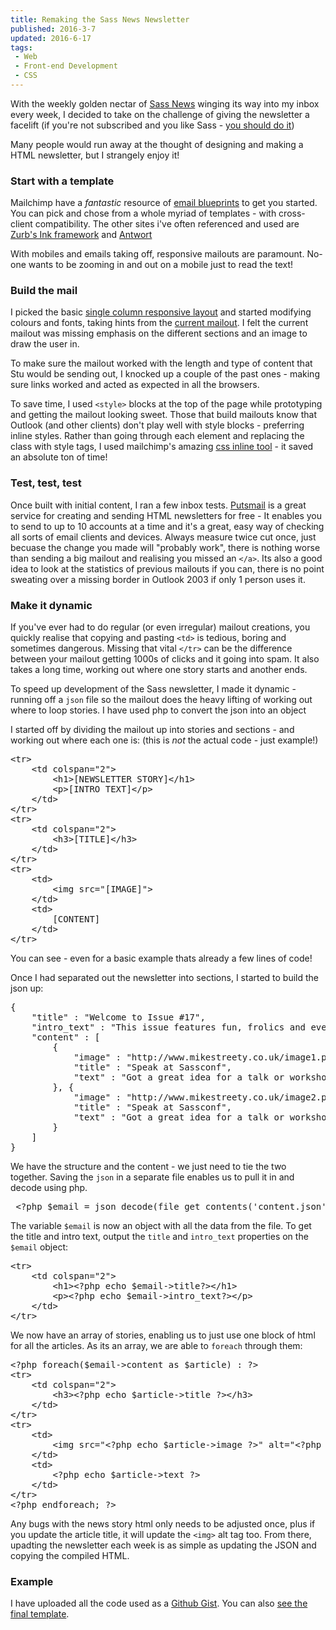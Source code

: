 ```yaml
---
title: Remaking the Sass News Newsletter
published: 2016-3-7
updated: 2016-6-17
tags:
 - Web
 - Front-end Development
 - CSS
---
```


<p>With the weekly golden nectar of <a href="https://twitter.com/SassNews">Sass News</a> winging its way into my inbox every week, I decided to take on the challenge of giving the newsletter a facelift (if you're not subscribed and you like Sass - <a href="http://sassnews.us7.list-manage.com/subscribe?u=b4a4054cce715a3b0ae5e7d35&id=f7c505323d">you should do it</a>)</p>
<p>Many people would run away at the thought of designing and making a HTML newsletter, but I strangely enjoy it!</p>
<h3>Start with a template</h3>
<p>Mailchimp have a <em>fantastic</em> resource of <a href="https://github.com/mailchimp/Email-Blueprints">email blueprints</a> to get you started. You can pick and chose from a whole myriad of templates - with cross-client compatibility. The other sites i've often referenced and used are <a href="http://zurb.com/ink/">Zurb's Ink framework</a> and <a href="http://internations.github.io/antwort/">Antwort</a></p>
<p>With mobiles and emails taking off, responsive mailouts are paramount. No-one wants to be zooming in and out on a mobile just to read the text! </p>
<h3>Build the mail</h3>
<p>I picked the basic <a href="https://github.com/mailchimp/Email-Blueprints/blob/master/responsive-templates/base_boxed_basic_body_image_query.html">single column responsive layout</a> and started modifying colours and fonts, taking hints from the <a href="http://us7.campaign-archive1.com/?u=b4a4054cce715a3b0ae5e7d35&id=2244d26e0b">current mailout</a>. I felt the current mailout was missing emphasis on the different sections and an image to draw the user in.</p>
<p>To make sure the mailout worked with the length and type of content that Stu would be sending out, I knocked up a couple of the past ones - making sure links worked and acted as expected in all the browsers.</p>
<p>To save time, I used  <code>&lt;style&gt;</code> blocks at the top of the page while prototyping and getting the mailout looking sweet. Those that build mailouts know that Outlook (and other clients) don't play well with style blocks - preferring inline styles. Rather than going through each element and replacing the class with style tags, I used mailchimp's amazing <a href="http://templates.mailchimp.com/resources/inline-css/">css inline tool</a> - it saved an absolute ton of time!</p>
<h3>Test, test, test</h3>
<p>Once built with initial content, I ran a few inbox tests. <a href="http://putsmail.com/">Putsmail</a> is a great service for creating and sending HTML newsletters for free - It enables you to send to up to 10 accounts at a time and it's a great, easy way of checking all sorts of email clients and devices. Always measure twice cut once, just becuase the change you made will "probably work", there is nothing worse than sending a big mailout and realising you missed an <code>&lt;/a&gt;</code>. Its also a good idea to look at the statistics of previous mailouts if you can, there is no point sweating over a missing border in Outlook 2003 if only 1 person uses it.</p>
<h3>Make it dynamic</h3>
<p>If you've ever had to do regular (or even irregular) mailout creations,  you quickly realise that copying and pasting <code>&lt;td&gt;</code> is tedious, boring and sometimes dangerous. Missing that vital <code>&lt;/tr&gt;</code> can be the difference between your mailout getting 1000s of clicks and it going into spam. It also takes a long time, working out where one story starts and another ends.</p>
<p>To speed up development of the Sass newsletter, I made it dynamic - running off a <code>json</code> file so the mailout does the heavy lifting of working out where to loop stories. I have used php to convert the json into an object</p>
<p>I started off by dividing the mailout up into stories and sections - and working out where each one is: (this is <em>not</em> the actual code - just example!)</p>
<pre class="language-html">&lt;tr&gt;
    &lt;td colspan="2"&gt;
        &lt;h1&gt;[NEWSLETTER STORY]&lt;/h1&gt;
        &lt;p&gt;[INTRO TEXT]&lt;/p&gt;
    &lt;/td&gt;
&lt;/tr&gt;
&lt;tr&gt;
    &lt;td colspan="2"&gt;
        &lt;h3&gt;[TITLE]&lt;/h3&gt;
    &lt;/td&gt;
&lt;/tr&gt;
&lt;tr&gt;
    &lt;td&gt;
        &lt;img src="[IMAGE]"&gt;
    &lt;/td&gt;
    &lt;td&gt;
        [CONTENT]
    &lt;/td&gt;
&lt;/tr&gt;</pre>

<p>You can see - even for a basic example thats already a few lines of code! </p>
<p>Once I had separated out the newsletter into sections, I started to build the json up:</p>
<pre class="language-javascript">{
    "title" : "Welcome to Issue #17",
    "intro_text" : "This issue features fun, frolics and even more articles from Hugo!",
    "content" : [
        {
            "image" : "http://www.mikestreety.co.uk/image1.png",
            "title" : "Speak at Sassconf",
            "text" : "Got a great idea for a talk or workshop? The closing date for submissions to this years Sassconf has been extended to May 30th. "
        }, {
            "image" : "http://www.mikestreety.co.uk/image2.png",
            "title" : "Speak at Sassconf",
            "text" : "Got a great idea for a talk or workshop? The closing date for submissions to this years Sassconf has been extended to May 30th. "
        }
    ]
}</pre>

<p>We have the structure and the content - we just need to tie the two together. Saving the <code>json</code> in a separate file enables us to pull it in and decode using php.</p>
<pre class="language-php"> &lt;?php $email = json_decode(file_get_contents('content.json')); ?&gt;</pre>

<p>The variable <code>$email</code> is now an object with all the data from the file. To get the title and intro text, output the <code>title</code> and <code>intro_text</code> properties on the <code>$email</code> object:</p>
<pre class="language-php">&lt;tr&gt;
    &lt;td colspan="2"&gt;
        &lt;h1&gt;&lt;?php echo $email-&gt;title?&gt;&lt;/h1&gt;
        &lt;p&gt;&lt;?php echo $email-&gt;intro_text?&gt;&lt;/p&gt;
    &lt;/td&gt;
&lt;/tr&gt;</pre>

<p>We now have an array of stories, enabling us to just use one block of html for all the articles. As its an array, we are able to <code>foreach</code> through them:</p>
<pre class="language-php">&lt;?php foreach($email-&gt;content as $article) : ?&gt;
&lt;tr&gt;
    &lt;td colspan="2"&gt;
        &lt;h3&gt;&lt;?php echo $article-&gt;title ?&gt;&lt;/h3&gt;
    &lt;/td&gt;
&lt;/tr&gt;
&lt;tr&gt;
    &lt;td&gt;
        &lt;img src="&lt;?php echo $article-&gt;image ?&gt;" alt="&lt;?php echo $article-&gt;title ?&gt;"&gt;
    &lt;/td&gt;
    &lt;td&gt;
        &lt;?php echo $article-&gt;text ?&gt;
    &lt;/td&gt;
&lt;/tr&gt;
&lt;?php endforeach; ?&gt;</pre>

<p>Any bugs with the news story html only needs to be adjusted once, plus if you update the article title, it will update the <code>&lt;img&gt;</code> alt tag too. From there, upadting the newsletter each week is as simple as updating the JSON and copying the compiled HTML.</p>
<h3>Example</h3>
<p>I have uploaded all the code used as a <a href="https://gist.github.com/mikestreety/f32e8e0fd98692bcc9e4">Github Gist</a>. You can also <a href="http://apps.mikestreety.co.uk/sass-news/email.php">see the final template</a>.</p>